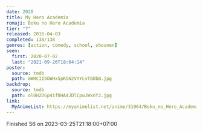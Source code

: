 ```yaml
---
date: 2020
title: My Hero Academia
romaji: Boku no Hero Academia
tier: "?"
released: 2016-04-03
completed: 138/138
genres: [action, comedy, school, shounen]
seen:
  first: 2020-07-02
  last: "2021-09-26T18:04:14"
poster:
  source: tmdb
  path: mWHCII5OWHx5pRSN2VYYLvT8DbB.jpg
backdrop:
  source: tmdb
  path: ol0H2DGp4ifBHA4JDlCpwJWxnY2.jpg
link:
  MyAnimeList: https://myanimelist.net/anime/31964/Boku_no_Hero_Academia
---
```



Finished S6 on 2023-03-25T21:18:00+07:00
